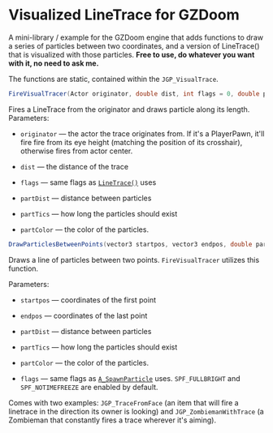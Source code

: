 # Visualized LineTrace for GZDoom

A mini-library / example for the GZDoom engine that adds functions to draw a series of particles between two coordinates, and a version of LineTrace() that is visualized with those particles. **Free to use, do whatever you want with it, no need to ask me.**

The functions are static, contained within the `JGP_VisualTrace`.

```csharp
FireVisualTracer(Actor originator, double dist, int flags = 0, double partDist = 1, int partTics = 1, color partColor = color("00FF00"))
```

Fires a LineTrace from the originator and draws particle along its length. Parameters:

* `originator` — the actor the trace originates from. If it's a PlayerPawn, it'll fire fire from its eye height (matching the position of its crosshair), otherwise fires from actor center.

* `dist` — the distance of the trace

* `flags` — same flags as [`LineTrace()`](https://zdoom.org/wiki/LineTrace) uses

* `partDist` — distance between particles

* `partTics` — how long the particles should exist

* `partColor` — the color of the particles.

```csharp
DrawParticlesBetweenPoints(vector3 startpos, vector3 endpos, double partDist = 1, int partTics = 1, color partColor = color("00FF00"), int flags = SPF_FULLBRIGHT|SPF_NOTIMEFREEZE)
```

Draws a line of particles between two points. `FireVisualTracer` utilizes this function. 

Parameters:

* `startpos` — coordinates of the first point

* `endpos` — coordinates of the last point

* `partDist` — distance between particles

* `partTics` — how long the particles should exist

* `partColor` — the color of the particles.

* `flags` — same flags as [`A_SpawnParticle`](https://zdoom.org/wiki/A_SpawnParticle) uses. `SPF_FULLBRIGHT` and `SPF_NOTIMEFREEZE` are enabled by default.

Comes with two examples: `JGP_TraceFromFace` (an item that will fire a linetrace in the direction its owner is looking) and `JGP_ZombiemanWithTrace` (a Zombieman that constantly fires a trace wherever it's aiming).

